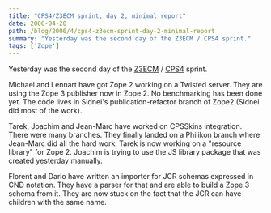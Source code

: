```yaml
---
title: "CPS4/Z3ECM sprint, day 2, minimal report"
date: 2006-04-20
path: /blog/2006/4/cps4-z3ecm-sprint-day-2-minimal-report
summary: "Yesterday was the second day of the Z3ECM / CPS4 sprint."
tags: ['Zope']
---
```


<p>
Yesterday was the second day of the <a href="http://www.z3lab.org/">Z3ECM</a> / <a href="http://blogs.nuxeo.com/sections/blogs/fermigier/2006_04_13_cps4-project-officially-started">CPS4</a> sprint.
</p><p>
Michael and Lennart have got Zope 2 working on a Twisted server. They are using
the Zope 3 publisher now in Zope 2. No benchmarking has been done yet.  The
code lives in Sidnei's publication-refactor branch of Zope2 (Sidnei did most of
the work).
</p><p>
Tarek, Joachim and Jean-Marc have worked on CPSSkins integration. There
were many branches. They finally landed on a Philikon branch where Jean-Marc
did all the hard work. Tarek is now working on a "resource library"
for Zope 2. Joachim is trying to use the JS library package that was
created yesterday manually.
</p><p>
Florent and Dario have written an importer for JCR schemas expressed in CND
notation. They have a parser for that and are able to build a Zope 3 schema
from it. They are now stuck on the fact that the JCR can have children with the
same name.
</p> 

